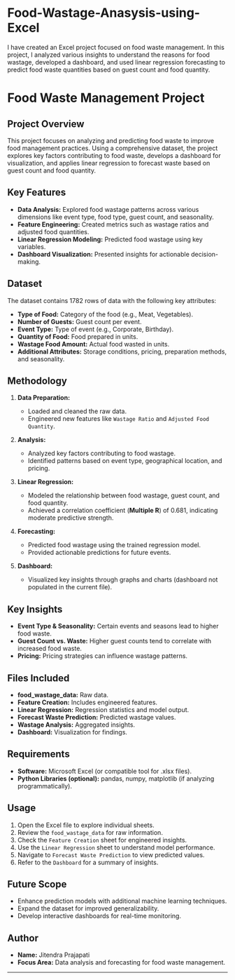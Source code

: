 # Food-Wastage-Anasysis-using-Excel
I have created an Excel project focused on food waste management. In this project, I analyzed various insights to understand the reasons for food wastage, developed a dashboard, and used linear regression forecasting to predict food waste quantities based on guest count and food quantity.

# Food Waste Management Project

## Project Overview
This project focuses on analyzing and predicting food waste to improve food management practices. Using a comprehensive dataset, the project explores key factors contributing to food waste, develops a dashboard for visualization, and applies linear regression to forecast waste based on guest count and food quantity.

## Key Features
- **Data Analysis:** Explored food wastage patterns across various dimensions like event type, food type, guest count, and seasonality.
- **Feature Engineering:** Created metrics such as wastage ratios and adjusted food quantities.
- **Linear Regression Modeling:** Predicted food wastage using key variables.
- **Dashboard Visualization:** Presented insights for actionable decision-making.

## Dataset
The dataset contains 1782 rows of data with the following key attributes:
- **Type of Food:** Category of the food (e.g., Meat, Vegetables).
- **Number of Guests:** Guest count per event.
- **Event Type:** Type of event (e.g., Corporate, Birthday).
- **Quantity of Food:** Food prepared in units.
- **Wastage Food Amount:** Actual food wasted in units.
- **Additional Attributes:** Storage conditions, pricing, preparation methods, and seasonality.

## Methodology
1. **Data Preparation:**
   - Loaded and cleaned the raw data.
   - Engineered new features like `Wastage Ratio` and `Adjusted Food Quantity`.

2. **Analysis:**
   - Analyzed key factors contributing to food wastage.
   - Identified patterns based on event type, geographical location, and pricing.

3. **Linear Regression:**
   - Modeled the relationship between food wastage, guest count, and food quantity.
   - Achieved a correlation coefficient (**Multiple R**) of 0.681, indicating moderate predictive strength.

4. **Forecasting:**
   - Predicted food wastage using the trained regression model.
   - Provided actionable predictions for future events.

5. **Dashboard:**
   - Visualized key insights through graphs and charts (dashboard not populated in the current file).

## Key Insights
- **Event Type & Seasonality:** Certain events and seasons lead to higher food waste.
- **Guest Count vs. Waste:** Higher guest counts tend to correlate with increased food waste.
- **Pricing:** Pricing strategies can influence wastage patterns.

## Files Included
- **food_wastage_data:** Raw data.
- **Feature Creation:** Includes engineered features.
- **Linear Regression:** Regression statistics and model output.
- **Forecast Waste Prediction:** Predicted wastage values.
- **Wastage Analysis:** Aggregated insights.
- **Dashboard:** Visualization for findings.

## Requirements
- **Software:** Microsoft Excel (or compatible tool for .xlsx files).
- **Python Libraries (optional):** pandas, numpy, matplotlib (if analyzing programmatically).

## Usage
1. Open the Excel file to explore individual sheets.
2. Review the `food_wastage_data` for raw information.
3. Check the `Feature Creation` sheet for engineered insights.
4. Use the `Linear Regression` sheet to understand model performance.
5. Navigate to `Forecast Waste Prediction` to view predicted values.
6. Refer to the `Dashboard` for a summary of insights.

## Future Scope
- Enhance prediction models with additional machine learning techniques.
- Expand the dataset for improved generalizability.
- Develop interactive dashboards for real-time monitoring.

## Author
- **Name:** Jitendra Prajapati
- **Focus Area:** Data analysis and forecasting for food waste management.

---

